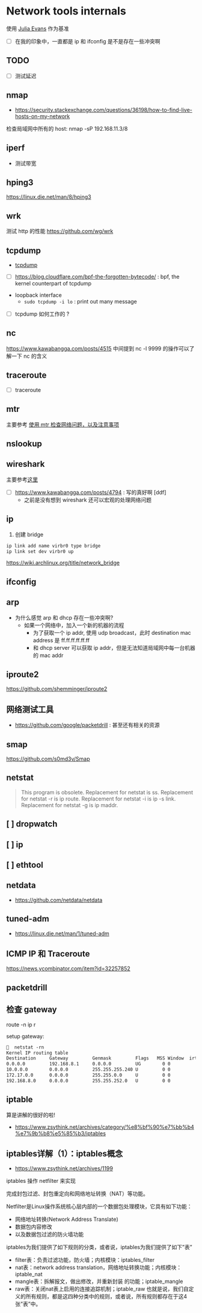 # Network tools internals
使用 [Julia Evans](https://wizardzines.com/networking-tools-poster/) 作为基准

- [ ] 在我的印象中，一直都是 ip 和 ifconfig 是不是存在一些冲突啊


## TODO
- [ ] 测试延迟

## nmap
- https://security.stackexchange.com/questions/36198/how-to-find-live-hosts-on-my-network

检查局域网中所有的 host:
nmap -sP 192.168.11.3/8


## iperf
- 测试带宽

## hping3
https://linux.die.net/man/8/hping3

## wrk
测试 http 的性能
https://github.com/wg/wrk

## tcpdump
- [tcpdump](https://jvns.ca/tcpdump-zine.pdf)
- [ ] https://blog.cloudflare.com/bpf-the-forgotten-bytecode/ : bpf, the kernel counterpart of tcpdump

- loopback interface
  - `sudo tcpdump -i lo` : print out many message
- [ ] tcpdump 如何工作的 ?

## nc

https://www.kawabangga.com/posts/4515 中间提到 nc -l  9999 的操作可以了解一下 nc 的含义

## traceroute
- [ ] traceroute

## mtr

主要参考 [使用 mtr 检查网络问题，以及注意事项](https://www.kawabangga.com/posts/4275)

## nslookup

## wireshark
主要参考[这里](https://gaia.cs.umass.edu/kurose_ross/wireshark.php)

- [ ] https://www.kawabangga.com/posts/4794 : 写的真好啊  [ddf]
  - 之前是没有想到 wireshark 还可以宏观的处理网络问题

## ip

1. 创建 bridge
```sh
ip link add name virbr0 type bridge
ip link set dev virbr0 up
```

https://wiki.archlinux.org/title/network_bridge

## ifconfig

## arp

- 为什么感觉 arp 和 dhcp 存在一些冲突啊?
  - 如果一个网络中，加入一个新的机器的流程
    - 为了获取一个 ip addr, 使用 udp broadcast，此时 destination mac address 是 ff.ff.ff.ff.ff.ff
    - 和 dhcp server 可以获取 ip addr，但是无法知道局域网中每一台机器的 mac addr

## iproute2
https://github.com/shemminger/iproute2

## 网络测试工具
- https://github.com/google/packetdrill : 甚至还有相关的资源

## smap
https://github.com/s0md3v/Smap

## netstat

> This program is obsolete. Replacement for netstat is ss. Replacement for netstat -r is ip route. Replacement for netstat -i is ip -s link. Replacement for netstat -g is ip maddr.

## [ ] dropwatch

## [ ] ip

## [ ] ethtool

## netdata
- https://github.com/netdata/netdata

## tuned-adm
- https://linux.die.net/man/1/tuned-adm

## ICMP IP 和 Traceroute
https://news.ycombinator.com/item?id=32257852

## packetdrill

## 检查 gateway
route -n
ip r

setup gateway:
```txt
🧀  netstat -rn
Kernel IP routing table
Destination     Gateway         Genmask         Flags   MSS Window  irtt Iface
0.0.0.0         192.168.8.1     0.0.0.0         UG        0 0          0 wlan0
10.0.0.0        0.0.0.0         255.255.255.240 U         0 0          0 eth0
172.17.0.0      0.0.0.0         255.255.0.0     U         0 0          0 docker0
192.168.8.0     0.0.0.0         255.255.252.0   U         0 0          0 wlan0
```

## iptable
算是讲解的很好的啦!

- https://www.zsythink.net/archives/category/%e8%bf%90%e7%bb%b4%e7%9b%b8%e5%85%b3/iptables

## iptables详解（1）：iptables概念
- https://www.zsythink.net/archives/1199

iptables 操作 netfilter 来实现

完成封包过滤、封包重定向和网络地址转换（NAT）等功能。

Netfilter是Linux操作系统核心层内部的一个数据包处理模块，它具有如下功能：
- 网络地址转换(Network Address Translate)
- 数据包内容修改
- 以及数据包过滤的防火墙功能


iptables为我们提供了如下规则的分类，或者说，iptables为我们提供了如下”表”
- filter表：负责过滤功能，防火墙；内核模块：iptables_filter
- nat表：network address translation，网络地址转换功能；内核模块：iptable_nat
- mangle表：拆解报文，做出修改，并重新封装 的功能；iptable_mangle
- raw表：关闭nat表上启用的连接追踪机制；iptable_raw
也就是说，我们自定义的所有规则，都是这四种分类中的规则，或者说，所有规则都存在于这4张”表”中。
